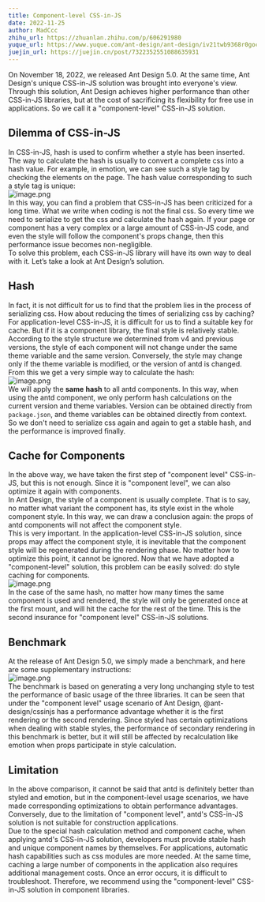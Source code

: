 ```yaml
---
title: Component-level CSS-in-JS
date: 2022-11-25
author: MadCcc
zhihu_url: https://zhuanlan.zhihu.com/p/606291980
yuque_url: https://www.yuque.com/ant-design/ant-design/iv21twb9368r0goc
juejin_url: https://juejin.cn/post/7322352551088635931
---
```


On November 18, 2022, we released Ant Design 5.0. At the same time, Ant Design's unique CSS-in-JS solution was brought into everyone's view. Through this solution, Ant Design achieves higher performance than other CSS-in-JS libraries, but at the cost of sacrificing its flexibility for free use in applications. So we call it a "component-level" CSS-in-JS solution. <a name="W668Z"></a>

## Dilemma of CSS-in-JS

In CSS-in-JS, hash is used to confirm whether a style has been inserted. The way to calculate the hash is usually to convert a complete css into a hash value. For example, in emotion, we can see such a style tag by checking the elements on the page. The hash value corresponding to such a style tag is unique:<br />![image.png](https://mdn.alipayobjects.com/huamei_7uahnr/afts/img/A*X5tDQ5VIpcoAAAAAAAAAAAAADrJ8AQ/original)<br />In this way, you can find a problem that CSS-in-JS has been criticized for a long time. What we write when coding is not the final css. So every time we need to serialize to get the css and calculate the hash again. If your page or component has a very complex or a large amount of CSS-in-JS code, and even the style will follow the component's props change, then this performance issue becomes non-negligible.<br />To solve this problem, each CSS-in-JS library will have its own way to deal with it. Let’s take a look at Ant Design’s solution. <a name="Wd3XQ"></a>

## Hash

In fact, it is not difficult for us to find that the problem lies in the process of serializing css. How about reducing the times of serializing css by caching? For application-level CSS-in-JS, it is difficult for us to find a suitable key for cache. But if it is a component library, the final style is relatively stable. <br />According to the style structure we determined from v4 and previous versions, the style of each component will not change under the same theme variable and the same version. Conversely, the style may change only if the theme variable is modified, or the version of antd is changed. <br />From this we get a very simple way to calculate the hash:<br />![image.png](https://mdn.alipayobjects.com/huamei_7uahnr/afts/img/A*XuVYRJ_27Q0AAAAAAAAAAAAADrJ8AQ/original)<br />We will apply the **same** **hash** to all antd components. In this way, when using the antd component, we only perform hash calculations on the current version and theme variables. Version can be obtained directly from `package.json`, and theme variables can be obtained directly from context. So we don't need to serialize css again and again to get a stable hash, and the performance is improved finally. <a name="GxLK1"></a>

## Cache for Components

In the above way, we have taken the first step of "component level" CSS-in-JS, but this is not enough. Since it is "component level", we can also optimize it again with components.<br />In Ant Design, the style of a component is usually complete. That is to say, no matter what variant the component has, its style exist in the whole component style. In this way, we can draw a conclusion again: the props of antd components will not affect the component style. <br />This is very important. In the application-level CSS-in-JS solution, since props may affect the component style, it is inevitable that the component style will be regenerated during the rendering phase. No matter how to optimize this point, it cannot be ignored. Now that we have adopted a "component-level" solution, this problem can be easily solved: do style caching for components.<br />![image.png](https://mdn.alipayobjects.com/huamei_7uahnr/afts/img/A*yZMNSYVtxnAAAAAAAAAAAAAADrJ8AQ/original)<br />In the case of the same hash, no matter how many times the same component is used and rendered, the style will only be generated once at the first mount, and will hit the cache for the rest of the time. This is the second insurance for "component level" CSS-in-JS solutions. <a name="DUbKx"></a>

## Benchmark

At the release of Ant Design 5.0, we simply made a benchmark, and here are some supplementary instructions:<br />![image.png](https://mdn.alipayobjects.com/huamei_7uahnr/afts/img/A*upmYSqZ5FwsAAAAAAAAAAAAADrJ8AQ/original)<br />The benchmark is based on generating a very long unchanging style to test the performance of basic usage of the three libraries. It can be seen that under the "component level" usage scenario of Ant Design, @ant-design/cssinjs has a performance advantage whether it is the first rendering or the second rendering. Since styled has certain optimizations when dealing with stable styles, the performance of secondary rendering in this benchmark is better, but it will still be affected by recalculation like emotion when props participate in style calculation. <a name="JOmkZ"></a>

## Limitation

In the above comparison, it cannot be said that antd is definitely better than styled and emotion, but in the component-level usage scenarios, we have made corresponding optimizations to obtain performance advantages. Conversely, due to the limitation of "component level", antd's CSS-in-JS solution is not suitable for construction applications.<br />Due to the special hash calculation method and component cache, when applying antd's CSS-in-JS solution, developers must provide stable hash and unique component names by themselves. For applications, automatic hash capabilities such as css modules are more needed. At the same time, caching a large number of components in the application also requires additional management costs. Once an error occurs, it is difficult to troubleshoot. Therefore, we recommend using the "component-level" CSS-in-JS solution in component libraries.
